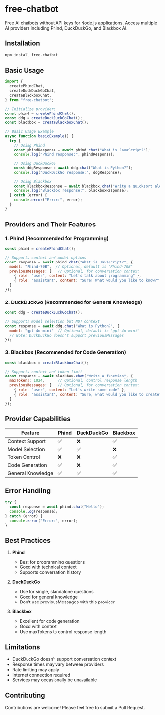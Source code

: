 # free-chatbot

Free AI chatbots without API keys for Node.js applications. Access multiple AI providers including Phind, DuckDuckGo, and Blackbox AI.

## Installation

```bash
npm install free-chatbot
```

## Basic Usage

```javascript
import {
  createPhindChat,
  createDuckDuckGoChat,
  createBlackboxChat,
} from "free-chatbot";

// Initialize providers
const phind = createPhindChat();
const ddg = createDuckDuckGoChat();
const blackbox = createBlackboxChat();

// Basic Usage Example
async function basicExample() {
  try {
    // Using Phind
    const phindResponse = await phind.chat("What is JavaScript?");
    console.log("Phind response:", phindResponse);

    // Using DuckDuckGo
    const ddgResponse = await ddg.chat("What is Python?");
    console.log("DuckDuckGo response:", ddgResponse);

    // Using Blackbox
    const blackboxResponse = await blackbox.chat("Write a quicksort algorithm");
    console.log("Blackbox response:", blackboxResponse);
  } catch (error) {
    console.error("Error:", error);
  }
}
```

## Providers and Their Features

### 1. Phind (Recommended for Programming)
```javascript
const phind = createPhindChat();

// Supports context and model options
const response = await phind.chat("What is JavaScript?", {
  model: "Phind-70B",  // Optional, default is "Phind-70B"
  previousMessages: [   // Optional, for conversation context
    { role: "user", content: "Let's talk about programming" },
    { role: "assistant", content: "Sure! What would you like to know?" }
  ]
});
```

### 2. DuckDuckGo (Recommended for General Knowledge)
```javascript
const ddg = createDuckDuckGoChat();

// Supports model selection but NOT context
const response = await ddg.chat("What is Python?", {
  model: "gpt-4o-mini"  // Optional, default is "gpt-4o-mini"
  // Note: DuckDuckGo doesn't support previousMessages
});
```

### 3. Blackbox (Recommended for Code Generation)
```javascript
const blackbox = createBlackboxChat();

// Supports context and token limit
const response = await blackbox.chat("Write a function", {
  maxTokens: 1024,      // Optional, control response length
  previousMessages: [   // Optional, for conversation context
    { role: "user", content: "Let's write some code" },
    { role: "assistant", content: "Sure, what would you like to create?" }
  ]
});
```

## Provider Capabilities

| Feature | Phind | DuckDuckGo | Blackbox |
|---------|-------|------------|----------|
| Context Support | ✅ | ❌ | ✅ |
| Model Selection | ✅ | ✅ | ❌ |
| Token Control | ❌ | ❌ | ✅ |
| Code Generation | ✅ | ❌ | ✅ |
| General Knowledge | ✅ | ✅ | ✅ |

## Error Handling

```javascript
try {
  const response = await phind.chat("Hello");
  console.log(response);
} catch (error) {
  console.error("Error:", error);
}
```

## Best Practices

1. **Phind**
   - Best for programming questions
   - Good with technical context
   - Supports conversation history

2. **DuckDuckGo**
   - Use for single, standalone questions
   - Good for general knowledge
   - Don't use previousMessages with this provider

3. **Blackbox**
   - Excellent for code generation
   - Good with context
   - Use maxTokens to control response length

## Limitations

- DuckDuckGo doesn't support conversation context
- Response times may vary between providers
- Rate limiting may apply
- Internet connection required
- Services may occasionally be unavailable

## Contributing

Contributions are welcome! Please feel free to submit a Pull Request.